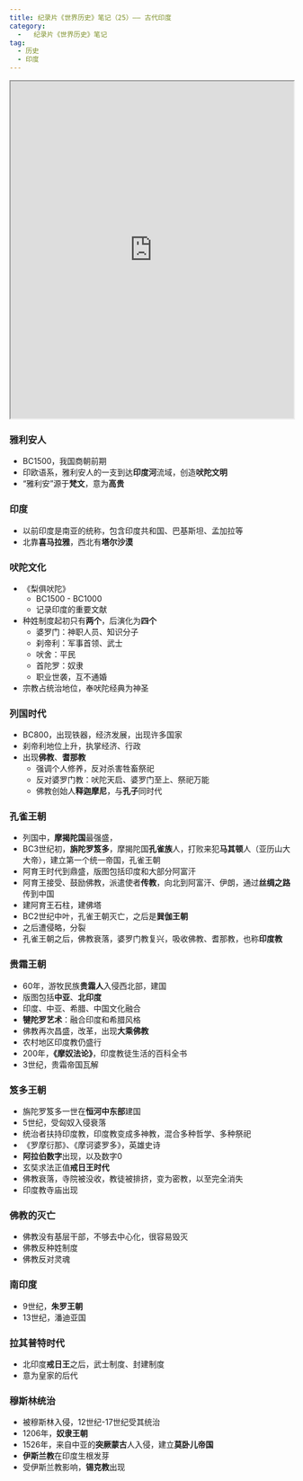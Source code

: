 ```yaml
---
title: 纪录片《世界历史》笔记（25）—— 古代印度
category:
  -   纪录片《世界历史》笔记
tag: 
  - 历史
  - 印度
---
```


<iframe src="https://www.bilibili.com/bangumi/play/ep517751/" width="100%" style="max-width: 700px;" height="600px"></iframe>

### 雅利安人
- BC1500，我国商朝前期
- 印欧语系，雅利安人的一支到达**印度河**流域，创造**吠陀文明**
- “雅利安”源于**梵文**，意为**高贵**

### 印度
- 以前印度是南亚的统称，包含印度共和国、巴基斯坦、孟加拉等
- 北靠**喜马拉雅**，西北有**塔尔沙漠**


### 吠陀文化
- 《梨俱吠陀》
  - BC1500 - BC1000
  - 记录印度的重要文献
- 种姓制度起初只有**两个**，后演化为**四个**
  - 婆罗门：神职人员、知识分子
  - 刹帝利：军事首领、武士
  - 吠舍：平民
  - 首陀罗：奴隶
  - 职业世袭，互不通婚
- 宗教占统治地位，奉吠陀经典为神圣

### 列国时代
- BC800，出现铁器，经济发展，出现许多国家
- 刹帝利地位上升，执掌经济、行政
- 出现**佛教**、**耆那教**
  - 强调个人修养，反对杀害牲畜祭祀
  - 反对婆罗门教：吠陀天启、婆罗门至上、祭祀万能
  - 佛教创始人**释迦摩尼**，与**孔子**同时代

### 孔雀王朝
- 列国中，**摩揭陀国**最强盛，
- BC3世纪初，**旃陀罗笈多**，摩揭陀国**孔雀族**人，打败来犯**马其顿**人（亚历山大大帝），建立第一个统一帝国，孔雀王朝
- 阿育王时代到鼎盛，版图包括印度和大部分阿富汗
- 阿育王接受、鼓励佛教，派遣使者**传教**，向北到阿富汗、伊朗，通过**丝绸之路**传到中国
- 建阿育王石柱，建佛塔
- BC2世纪中叶，孔雀王朝灭亡，之后是**巽伽王朝**
- 之后遭侵略，分裂
- 孔雀王朝之后，佛教衰落，婆罗门教复兴，吸收佛教、耆那教，也称**印度教**

### 贵霜王朝
- 60年，游牧民族**贵霜人**入侵西北部，建国
- 版图包括**中亚**、**北印度**
- 印度、中亚、希腊、中国文化融合
- **犍陀罗艺术**：融合印度和希腊风格
- 佛教再次昌盛，改革，出现**大乘佛教**
- 农村地区印度教仍盛行
- 200年，**《摩奴法论》**，印度教徒生活的百科全书
- 3世纪，贵霜帝国瓦解

### 笈多王朝
- 旃陀罗笈多一世在**恒河中东部**建国
- 5世纪，受匈奴入侵衰落
- 统治者扶持印度教，印度教变成多神教，混合多种哲学、多种祭祀
- 《罗摩衍那》、《摩诃婆罗多》，英雄史诗
- **阿拉伯数字**出现，以及数字0
- 玄奘求法正值**戒日王时代**
- 佛教衰落，寺院被没收，教徒被排挤，变为密教，以至完全消失
- 印度教寺庙出现

### 佛教的灭亡
- 佛教没有基层干部，不够去中心化，很容易毁灭
- 佛教反种姓制度
- 佛教反对灵魂

### 南印度
- 9世纪，**朱罗王朝**
- 13世纪，潘迪亚国

### 拉其普特时代
- 北印度**戒日王**之后，武士制度、封建制度
- 意为皇家的后代

### 穆斯林统治
- 被穆斯林入侵，12世纪-17世纪受其统治
- 1206年，**奴隶王朝**
- 1526年，来自中亚的**突厥蒙古**人入侵，建立**莫卧儿帝国**
- **伊斯兰教**在印度生根发芽
- 受伊斯兰教影响，**锡克教**出现